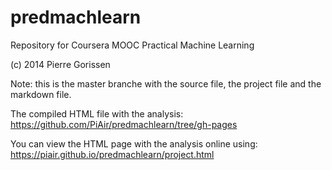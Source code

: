 predmachlearn
=============

Repository for Coursera MOOC Practical Machine Learning


(c) 2014 Pierre Gorissen

Note: this is the master branche with the source file, the project file and the markdown file.

The  compiled HTML file with the analysis: https://github.com/PiAir/predmachlearn/tree/gh-pages

You can view the HTML page with the analysis online using: https://piair.github.io/predmachlearn/project.html
